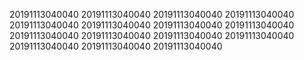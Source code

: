20191113040040
20191113040040
20191113040040
20191113040040
20191113040040
20191113040040
20191113040040
20191113040040
20191113040040
20191113040040
20191113040040
20191113040040
20191113040040
20191113040040
20191113040040
